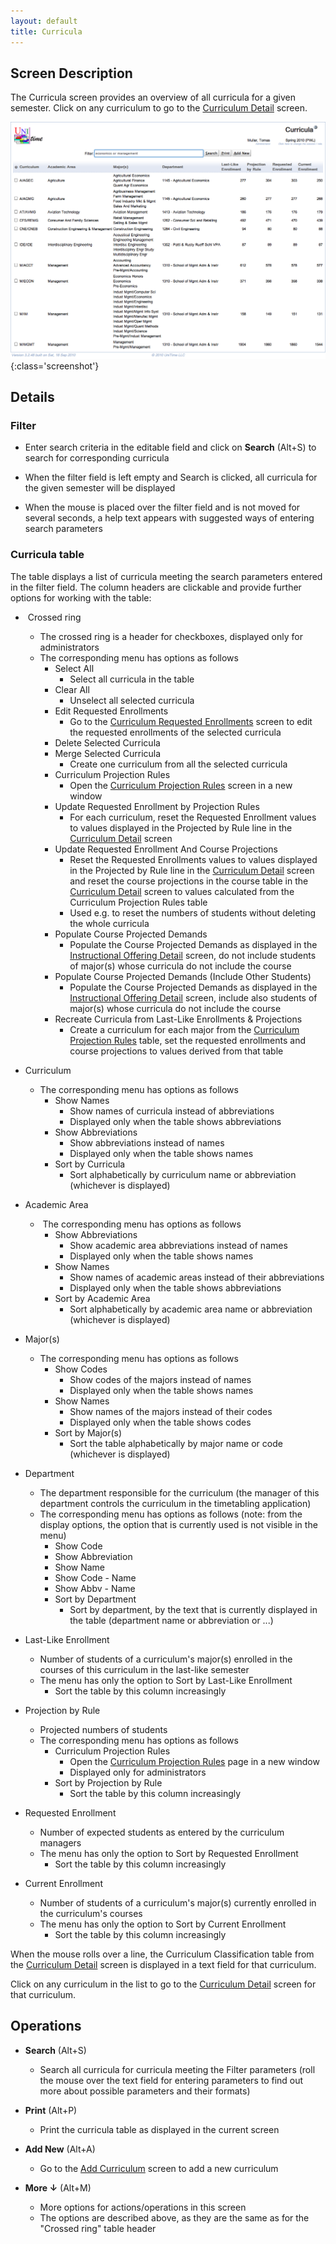 ```yaml
---
layout: default
title: Curricula
---
```



## Screen Description

The Curricula screen provides an overview of all curricula for a given semester. Click on any curriculum to go to the [Curriculum Detail](curriculum-detail) screen.

![Curricula](images/curricula-1.png){:class='screenshot'}

## Details

### Filter

* Enter search criteria in the editable field and click on **Search** (Alt+S) to search for corresponding curricula 

* When the filter field is left empty and Search is clicked, all curricula for the given semester will be displayed

* When the mouse is placed over the filter field and is not moved for several seconds, a help text appears with suggested ways of entering search parameters

### Curricula table

The table displays a list of curricula meeting the search parameters entered in the filter field. The column headers are clickable and provide further options for working with the table:

*  Crossed ring
	* The crossed ring is a header for checkboxes, displayed only for administrators
	* The corresponding menu has options as follows
		* Select All
			* Select all curricula in the table
		* Clear All
			* Unselect all selected curricula
		* Edit Requested Enrollments
			* Go to the [Curriculum Requested Enrollments](curriculum-requested-enrollments) screen to edit the requested enrollments of the selected curricula
		* Delete Selected Curricula
		* Merge Selected Curricula
			* Create one curriculum from all the selected curricula
		* Curriculum Projection Rules
			* Open the [Curriculum Projection Rules](curriculum-projection-rules) screen in a new window
		* Update Requested Enrollment by Projection Rules
			* For each curriculum, reset the Requested Enrollment values to values displayed in the Projected by Rule line in the [Curriculum Detail](curriculum-detail) screen
		* Update Requested Enrollment And Course Projections
			* Reset the Requested Enrollments values to values displayed in the Projected by Rule line in the [Curriculum Detail](curriculum-detail) screen and reset the course projections in the course table in the [Curriculum Detail](curriculum-detail) screen to values calculated from the Curriculum Projection Rules table
			* Used e.g. to reset the numbers of students without deleting the whole curricula
		* Populate Course Projected Demands
			* Populate the Course Projected Demands as displayed in the [Instructional Offering Detail](instructional-offering-detail) screen, do not include students of major(s) whose curricula do not include the course
		* Populate Course Projected Demands (Include Other Students)
			* Populate the Course Projected Demands as displayed in the [Instructional Offering Detail](instructional-offering-detail) screen, include also students of major(s) whose curricula do not include the course
		* Recreate Curricula from Last-Like Enrollments & Projections
			* Create a curriculum for each major from the [Curriculum Projection Rules](curriculum-projection-rules) table, set the requested enrollments and course projections to values derived from that table

* Curriculum
	* The corresponding menu has options as follows
		* Show Names
			* Show names of curricula instead of abbreviations
			* Displayed only when the table shows abbreviations
		* Show Abbreviations
			* Show abbreviations instead of names
			* Displayed only when the table shows names
		* Sort by Curricula
			* Sort alphabetically by curriculum name or abbreviation (whichever is displayed)

* Academic Area
	*  The corresponding menu has options as follows
		* Show Abbreviations
			* Show academic area abbreviations instead of names
			* Displayed only when the table shows names
		* Show Names
			* Show names of academic areas instead of their abbreviations
			* Displayed only when the table shows abbreviations
		* Sort by Academic Area
			* Sort alphabetically by academic area name or abbreviation (whichever is displayed)

* Major(s) 
	* The corresponding menu has options as follows
		* Show Codes
			* Show codes of the majors instead of names
			* Displayed only when the table shows names
		* Show Names
			* Show names of the majors instead of their codes
			* Displayed only when the table shows codes
		* Sort by Major(s) 
			* Sort the table alphabetically by major name or code (whichever is displayed)

* Department
	* The department responsible for the curriculum (the manager of this department controls the curriculum in the timetabling application)
	* The corresponding menu has options as follows (note: from the display options, the option that is currently used is not visible in the menu)
		* Show Code
		* Show Abbreviation
		* Show Name
		* Show Code - Name
		* Show Abbv - Name
		* Sort by Department
			* Sort by department, by the text that is currently displayed in the table (department name or abbreviation or ...)

* Last-Like Enrollment
	* Number of students of a curriculum's major(s) enrolled in the courses of this curriculum in the last-like semester
	* The menu has only the option to Sort by Last-Like Enrollment
		* Sort the table by this column increasingly

* Projection by Rule
	* Projected numbers of students
	* The corresponding menu has options as follows
		* Curriculum Projection Rules
			* Open the [Curriculum Projection Rules](curriculum-projection-rules) page in a new window
			* Displayed only for administrators
		* Sort by Projection by Rule
			* Sort the table by this column increasingly

* Requested Enrollment
	* Number of expected students as entered by the curriculum managers
	* The menu has only the option to Sort by Requested Enrollment
		* Sort the table by this column increasingly 

* Current Enrollment
	* Number of students of a curriculum's major(s) currently enrolled in the curriculum's courses
	* The menu has only the option to Sort by Current Enrollment
		* Sort the table by this column increasingly

When the mouse rolls over a line, the Curriculum Classification table from the [Curriculum Detail](curriculum-detail) screen is displayed in a text field for that curriculum.

Click on any curriculum in the list to go to the [Curriculum Detail](curriculum-detail) screen for that curriculum.

## Operations

* **Search** (Alt+S)
	* Search all curricula for curricula meeting the Filter parameters (roll the mouse over the text field for entering parameters to find out more about possible parameters and their formats)

* **Print** (Alt+P)
	* Print the curricula table as displayed in the current screen

* **Add New** (Alt+A)
	* Go to the [Add Curriculum](add-curriculum) screen to add a new curriculum

* **More ↓** (Alt+M) 
	* More options for actions/operations in this screen
	* The options are described above, as they are the same as for the "Crossed ring" table header
